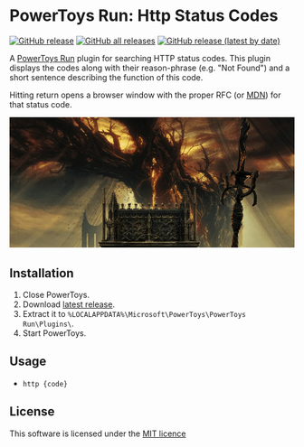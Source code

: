 # PowerToys Run: Http Status Codes

[![GitHub release](https://img.shields.io/github/v/release/grzhan/HttpStatusCodePowerToys?style=flat-square)](https://github.com/grzhan/HttpStatusCodePowerToys/releases/latest)
[![GitHub all releases](https://img.shields.io/github/downloads/grzhan/HttpStatusCodePowerToys/total?style=flat-square)](https://github.com/grzhan/HttpStatusCodePowerToys/releases/)
[![GitHub release (latest by date)](https://img.shields.io/github/downloads/grzhan/HttpStatusCodePowerToys/latest/total?style=flat-square)](https://github.com/grzhan/HttpStatusCodePowerToys/releases/latest)

A [PowerToys Run](https://learn.microsoft.com/windows/powertoys/run) plugin for searching HTTP status codes. This plugin displays the codes along with their reason-phrase (e.g. "Not Found") and a short sentence describing the function of this code.

Hitting return opens a browser window with the proper RFC (or [MDN](https://developer.mozilla.org/en-US/docs/Web/HTTP/Status/404)) for that status code.

![httpstatuscode](httpstatuscodes.gif)

## Installation

1. Close PowerToys.
2. Download [latest release](https://github.com/grzhan/HttpStatusCodePowerToys/releases/latest).
3. Extract it to `%LOCALAPPDATA%\Microsoft\PowerToys\PowerToys Run\Plugins\`.
4. Start PowerToys.

## Usage

+ `http {code}`


## License

This software is licensed under the [MIT licence](https://github.com/grzhan/HttpStatusCodePowerToys/blob/main/LICENSE)